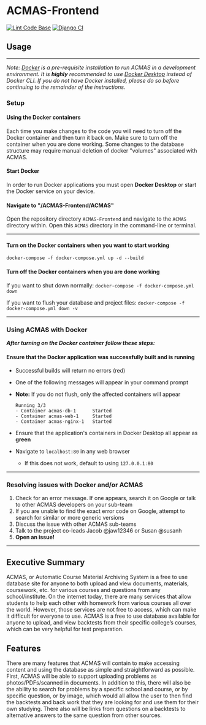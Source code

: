 # ACMAS-Frontend

[![Lint Code Base](https://github.com/ACMAS/ACMAS-Frontend/actions/workflows/super-linter.yml/badge.svg)](https://github.com/ACMAS/ACMAS-Frontend/actions/workflows/super-linter.yml)  [![Django CI](https://github.com/ACMAS/ACMAS-Frontend/actions/workflows/django.yml/badge.svg)](https://github.com/ACMAS/ACMAS-Frontend/actions/workflows/django.yml)

## Usage

---
_Note: [Docker](https://docs.docker.com/get-docker/) is a pre-requisite installation to run ACMAS in a development
 environment.
It is __highly__ recommended to use [Docker Desktop](https://www.docker.com/products/docker-desktop/) instead of
 Docker CLI. If you do not have Docker installed, please do so before continuing to the remainder of the instructions._

### Setup
#### Using the Docker containers
Each time you make changes to the code you will need to turn off the Docker container and then turn it back on.
 Make sure to turn off the container when you are done working. Some changes to the database structure may require
 manual deletion of docker "volumes" associated with ACMAS.
#### Start Docker
In order to run Docker applications you must open __Docker Desktop__ or start the Docker service on your device.
#### Navigate to "/ACMAS-Frontend/ACMAS"
Open the repository directory `ACMAS-Frontend` and navigate to the `ACMAS` directory within. Open this `ACMAS`
 directory in the command-line or terminal.

---
#### __Turn on the Docker containers when you want to start working__
`docker-compose -f docker-compose.yml up -d --build`
#### __Turn off the Docker containers when you are done working__
If you want to shut down normally: `docker-compose -f docker-compose.yml down`

If you want to flush your database and project files: `docker-compose -f docker-compose.yml down -v`

---
### Using ACMAS with Docker
___After turning on the Docker container follow these steps:___
#### Ensure that the Docker application was successfully built and is running
- Successful builds will return no errors (red)
- One of the following messages will appear in your command prompt
- __Note:__ If you do not flush, only the affected containers will appear

  ```shell
  Running 3/3
  - Container acmas-db-1      Started
  - Container acmas-web-1     Started
  - Container acmas-nginx-1   Started
  ```

- Ensure that the application's containers in Docker Desktop all appear as __green__
- Navigate to `localhost:80` in any web browser
  - If this does not work, default to using `127.0.0.1:80`
---

### Resolving issues with Docker and/or ACMAS
1) Check for an error message. If one appears, search it on Google or talk to other ACMAS developers on your sub-team
2) If you are unable to find the exact error code on Google, attempt to search for similar or more generic versions
3) Discuss the issue with other ACMAS sub-teams
4) Talk to the project co-leads Jacob @jaw12346 or Susan @susanh
5) __Open an issue!__

---

## Executive Summary

  ACMAS, or Automatic Course Material Archiving System is a free to use database site for anyone to both upload and view documents, materials, coursework, etc. for various courses and questions from any school/institute.
On the internet today, there are many services that allow students to help each other with homework from various courses all over the world. However, those services are not free to access, which can make it difficult for everyone to use. ACMAS is a free to use database available for anyone to upload, and view backtests from their specific college’s courses, which can be very helpful for test preparation.

## Features

  There are many features that ACMAS will contain to make accessing content and using the database as simple and straightforward as possible. First, ACMAS will be able to support uploading problems as photos/PDFs/scanned in documents.
In addition to this, there will also be the ability to search for problems by a specific school and course, or by specific question, or by image, which would all allow the user to then find the backtests and back work that they are looking for and use them for their own studying.
There also will be links from questions on a backtests to alternative answers to the same question from other sources.

